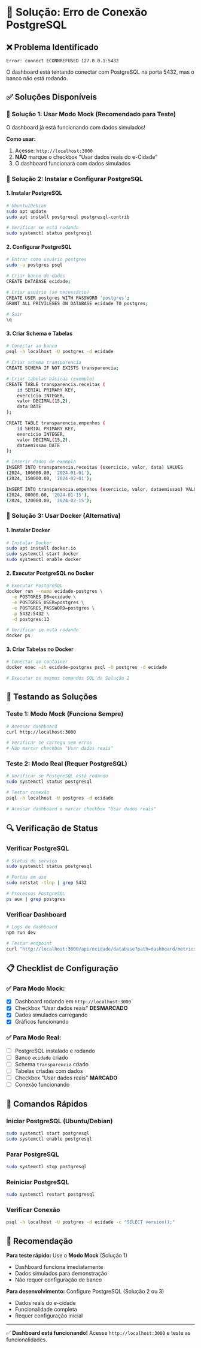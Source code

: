 # 🔧 Solução: Erro de Conexão PostgreSQL

## ❌ Problema Identificado
```
Error: connect ECONNREFUSED 127.0.0.1:5432
```

O dashboard está tentando conectar com PostgreSQL na porta 5432, mas o banco não está rodando.

## ✅ Soluções Disponíveis

### 🎯 Solução 1: Usar Modo Mock (Recomendado para Teste)
O dashboard já está funcionando com dados simulados! 

**Como usar:**
1. Acesse: `http://localhost:3000`
2. **NÃO** marque o checkbox "Usar dados reais do e-Cidade"
3. O dashboard funcionará com dados simulados

### 🎯 Solução 2: Instalar e Configurar PostgreSQL

#### 1. Instalar PostgreSQL
```bash
# Ubuntu/Debian
sudo apt update
sudo apt install postgresql postgresql-contrib

# Verificar se está rodando
sudo systemctl status postgresql
```

#### 2. Configurar PostgreSQL
```bash
# Entrar como usuário postgres
sudo -u postgres psql

# Criar banco de dados
CREATE DATABASE ecidade;

# Criar usuário (se necessário)
CREATE USER postgres WITH PASSWORD 'postgres';
GRANT ALL PRIVILEGES ON DATABASE ecidade TO postgres;

# Sair
\q
```

#### 3. Criar Schema e Tabelas
```bash
# Conectar ao banco
psql -h localhost -U postgres -d ecidade

# Criar schema transparencia
CREATE SCHEMA IF NOT EXISTS transparencia;

# Criar tabelas básicas (exemplo)
CREATE TABLE transparencia.receitas (
    id SERIAL PRIMARY KEY,
    exercicio INTEGER,
    valor DECIMAL(15,2),
    data DATE
);

CREATE TABLE transparencia.empenhos (
    id SERIAL PRIMARY KEY,
    exercicio INTEGER,
    valor DECIMAL(15,2),
    dataemissao DATE
);

# Inserir dados de exemplo
INSERT INTO transparencia.receitas (exercicio, valor, data) VALUES 
(2024, 100000.00, '2024-01-01'),
(2024, 150000.00, '2024-02-01');

INSERT INTO transparencia.empenhos (exercicio, valor, dataemissao) VALUES 
(2024, 80000.00, '2024-01-15'),
(2024, 120000.00, '2024-02-15');
```

### 🎯 Solução 3: Usar Docker (Alternativa)

#### 1. Instalar Docker
```bash
# Instalar Docker
sudo apt install docker.io
sudo systemctl start docker
sudo systemctl enable docker
```

#### 2. Executar PostgreSQL no Docker
```bash
# Executar PostgreSQL
docker run --name ecidade-postgres \
  -e POSTGRES_DB=ecidade \
  -e POSTGRES_USER=postgres \
  -e POSTGRES_PASSWORD=postgres \
  -p 5432:5432 \
  -d postgres:13

# Verificar se está rodando
docker ps
```

#### 3. Criar Tabelas no Docker
```bash
# Conectar ao container
docker exec -it ecidade-postgres psql -U postgres -d ecidade

# Executar os mesmos comandos SQL da Solução 2
```

## 🧪 Testando as Soluções

### Teste 1: Modo Mock (Funciona Sempre)
```bash
# Acessar dashboard
curl http://localhost:3000

# Verificar se carrega sem erros
# Não marcar checkbox "Usar dados reais"
```

### Teste 2: Modo Real (Requer PostgreSQL)
```bash
# Verificar se PostgreSQL está rodando
sudo systemctl status postgresql

# Testar conexão
psql -h localhost -U postgres -d ecidade

# Acessar dashboard e marcar checkbox "Usar dados reais"
```

## 🔍 Verificação de Status

### Verificar PostgreSQL
```bash
# Status do serviço
sudo systemctl status postgresql

# Portas em uso
sudo netstat -tlnp | grep 5432

# Processos PostgreSQL
ps aux | grep postgres
```

### Verificar Dashboard
```bash
# Logs do dashboard
npm run dev

# Testar endpoint
curl "http://localhost:3000/api/ecidade/database?path=dashboard/metrics"
```

## 📋 Checklist de Configuração

### ✅ Para Modo Mock:
- [x] Dashboard rodando em `http://localhost:3000`
- [x] Checkbox "Usar dados reais" **DESMARCADO**
- [x] Dados simulados carregando
- [x] Gráficos funcionando

### ✅ Para Modo Real:
- [ ] PostgreSQL instalado e rodando
- [ ] Banco `ecidade` criado
- [ ] Schema `transparencia` criado
- [ ] Tabelas criadas com dados
- [ ] Checkbox "Usar dados reais" **MARCADO**
- [ ] Conexão funcionando

## 🚀 Comandos Rápidos

### Iniciar PostgreSQL (Ubuntu/Debian)
```bash
sudo systemctl start postgresql
sudo systemctl enable postgresql
```

### Parar PostgreSQL
```bash
sudo systemctl stop postgresql
```

### Reiniciar PostgreSQL
```bash
sudo systemctl restart postgresql
```

### Verificar Conexão
```bash
psql -h localhost -U postgres -d ecidade -c "SELECT version();"
```

## 🎯 Recomendação

**Para teste rápido:** Use o **Modo Mock** (Solução 1)
- Dashboard funciona imediatamente
- Dados simulados para demonstração
- Não requer configuração de banco

**Para desenvolvimento:** Configure PostgreSQL (Solução 2 ou 3)
- Dados reais do e-cidade
- Funcionalidade completa
- Requer configuração inicial

---

✅ **Dashboard está funcionando!** Acesse `http://localhost:3000` e teste as funcionalidades.
